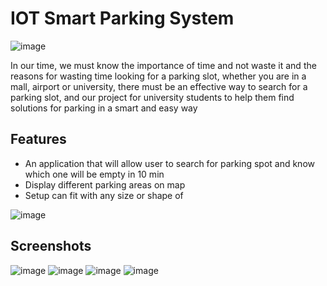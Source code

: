 # IOT Smart Parking System

![image](https://user-images.githubusercontent.com/107313605/181626537-38edfb72-7c9f-43aa-8830-3e853fe50c22.png)

In our time, we must know the importance of time and not waste it and the reasons for wasting time looking for a parking slot, whether you are in a mall, airport or university, there must be an effective way to search for a parking slot, and our project for university students to help them find solutions for parking in a smart and easy way

## Features

- An application that will allow user to search 
for parking spot and know which one will be
empty in 10 min
- Display different parking areas on map 
- Setup can fit with any size or shape of 

![image](https://user-images.githubusercontent.com/107313605/181627271-274842f4-97ad-4081-a5d0-2c38668cdc59.png)

## Screenshots
![image](https://user-images.githubusercontent.com/107313605/181629736-91f3a1b8-657d-4c00-9ef9-cbb40bd4937f.png)
![image](https://user-images.githubusercontent.com/107313605/181629375-9efe59b5-c8e0-4727-a9d1-1c18eca382a7.png)
![image](https://user-images.githubusercontent.com/107313605/181629855-8ee3e792-3228-470a-b245-30838e2f82e3.png)
![image](https://user-images.githubusercontent.com/107313605/181629871-2ed761d2-b824-46b3-bf54-02b1952ea866.png)



